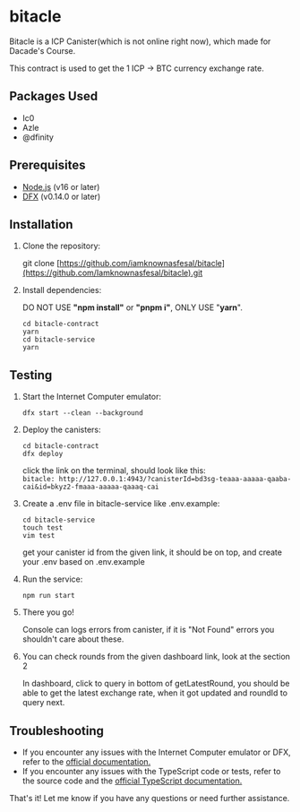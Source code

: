 # bitacle

Bitacle is a ICP Canister(which is not online right now), which made for Dacade's Course.

This contract is used to get the 1 ICP -&gt; BTC currency exchange rate.

## Packages Used

- Ic0
- Azle
- @dfinity

## **Prerequisites**

- [Node.js](https://nodejs.org/en) (v16 or later)
- [DFX](https://internetcomputer.org/docs/current/references/cli-reference/dfx-parent) (v0.14.0 or later)

## **Installation**

1. Clone the repository:

   git clone [https://github.com/iamknownasfesal/bitacle](https://github.com/Iamknownasfesal/bitacle).git

2. Install dependencies:

   DO NOT USE **"npm install"** or **"pnpm i"**, ONLY USE "**yarn**".

   ```
   cd bitacle-contract
   yarn
   cd bitacle-service
   yarn
   ```

## **Testing**

1. Start the Internet Computer emulator:

   `dfx start --clean --background`

2. Deploy the canisters:

   ```
   cd bitacle-contract
   dfx deploy
   ```

   click the link on the terminal, should look like this:\
   `bitacle: http://127.0.0.1:4943/?canisterId=bd3sg-teaaa-aaaaa-qaaba-cai&id=bkyz2-fmaaa-aaaaa-qaaaq-cai`

3. Create a .env file in bitacle-service like .env.example:

   ```
   cd bitacle-service
   touch test
   vim test
   ```

   get your canister id from the given link, it should be on top, and create your .env based on .env.example

4. Run the service:

   `npm run start`

5. There you go!

   Console can logs errors from canister, if it is "Not Found" errors you shouldn't care about these.

6. You can check rounds from the given dashboard link, look at the section 2

   In dashboard, click to query in bottom of getLatestRound, you should be able to get the latest exchange rate, when it got updated and roundId to query next.

## **Troubleshooting**

- If you encounter any issues with the Internet Computer emulator or DFX, refer to the [official documentation.](https://internetcomputer.org/docs/current/references/cli-reference/dfx-parent)
- If you encounter any issues with the TypeScript code or tests, refer to the source code and the [official TypeScript documentation.](https://www.typescriptlang.org/)

That's it! Let me know if you have any questions or need further assistance.
